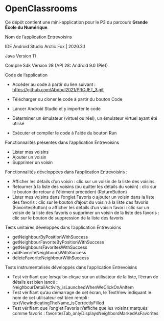 # OpenClassrooms

Ce dépôt contient une mini-application pour le P3 du parcours **Grande École du Numérique**.

Nom de l’application
Entrevoisins

IDE
Android Studio Arctic Fox | 2020.3.1

Java Version
11

Compile Sdk Version
28 (API 28: Android 9.0 (Pie))

Code de l’application
- Accéder au code à partir du lien suivant : https://github.com/Abdoul2021/PROJET_3.git
- Télécharger ou cloner le code à partir du bouton Code

- Lancer Android Studio et y importer le code
- Déterminer un émulateur (virtuel ou réel), un émulateur virtuel ayant été utilisé
- Exécuter et compiler le code à l'aide du bouton Run

Fonctionnalités présentes dans l’application Entrevoisins
- Lister mes voisins
- Ajouter un voisin
- Supprimer un voisin

Fonctionnalités développées dans l’application Entrevoisins :
- Afficher les détails d’un voisin : clic sur un voisin de la liste des voisins
- Retourner à la liste des voisins (ou quitter les détails du voisin) : clic sur le bouton de retour à l'élément précédent (ReturnButton)
- Lister mes voisins dans l’onglet Favoris
  o ajouter un voisin dans la liste des favoris : clic sur le bouton d’ajout du voisin à la liste des favoris (FavoritesButton)
  o afficher les détails d’un voisin favori : clic sur un voisin de la liste des favoris
  o supprimer un voisin de la liste des favoris : clic sur le bouton de suppression de la liste des favoris

Tests unitaires développés dans l’application Entrevoisins
- getNeighbourByPositionWithSuccess
- getNeighbourFavoriteByPositionWithSuccess
- getNeighboursFavoritesWithSuccess
- addFavoriteNeighboursWithSuccess
- deleteFavoriteNeighbourWithSuccess

Tests instrumentalisés développés dans l’application Entrevoisins
- Test vérifiant que lorsqu’on clique sur un utilisateur de la liste, l’écran de détails est bien lancé : NeighbourDetailActivity_isLaunchedWhenWeClickOnAnItem
- Test vérifiant qu’au démarrage de cet écran, le TextView indiquant le nom de cet utilisateur est bien rempli : textViewIndicatingTheName_isCorrectlyFilled
- Test vérifiant que l’onglet Favoris n’affiche que les voisins marqués comme favoris : favoritesTab_onlyDisplaysNeighborsMarkedAsFavorites
 

